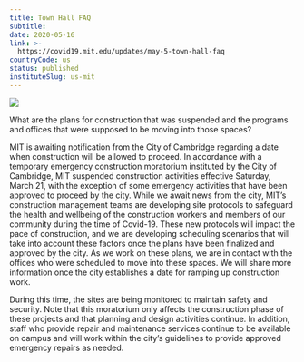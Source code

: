 ```yaml
---
title: Town Hall FAQ
subtitle: 
date: 2020-05-16
link: >-
  https://covid19.mit.edu/updates/may-5-town-hall-faq
countryCode: us
status: published
instituteSlug: us-mit
---
```

![](https://covid19.mit.edu/themes/basis/favicon.ico)

What are the plans for construction that was suspended and the programs and offices that were supposed to be moving into those spaces?

MIT is awaiting notification from the City of Cambridge regarding a date when construction will be allowed to proceed. In accordance with a temporary emergency construction moratorium instituted by the City of Cambridge, MIT suspended construction activities effective Saturday, March 21, with the exception of some emergency activities that have been approved to proceed by the city. While we await news from the city, MIT’s construction management teams are developing site protocols to safeguard the health and wellbeing of the construction workers and members of our community during the time of Covid-19. These new protocols will impact the pace of construction, and we are developing scheduling scenarios that will take into account these factors once the plans have been finalized and approved by the city. As we work on these plans, we are in contact with the offices who were scheduled to move into these spaces. We will share more information once the city establishes a date for ramping up construction work.

During this time, the sites are being monitored to maintain safety and security. Note that this moratorium only affects the construction phase of these projects and that planning and design activities continue. In addition, staff who provide repair and maintenance services continue to be available on campus and will work within the city’s guidelines to provide approved emergency repairs as needed.